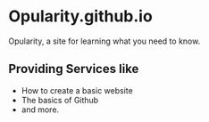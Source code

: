 # Opularity.github.io
Opularity, a site for learning what you need to know. 
## Providing Services like
 - How to create a basic website
 - The basics of Github 
 - and more.
